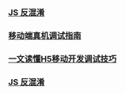 ### [JS 反混淆](http://jartto.wang/2017/10/31/js-anti-aliasing/)
### [移动端真机调试指南](https://aotu.io/notes/2017/02/24/Mobile-debug/)
### [一文读懂H5移动开发调试技巧](https://juejin.im/post/5c0e34dce51d453595324d1e)
### [JS 反混淆](http://jartto.wang/2017/10/31/js-anti-aliasing/)
